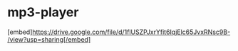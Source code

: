 # mp3-player

[embed]https://drive.google.com/file/d/1flUSZPJxrYfit6IqjElc65JvxRNsc9B-/view?usp=sharing[/embed]

